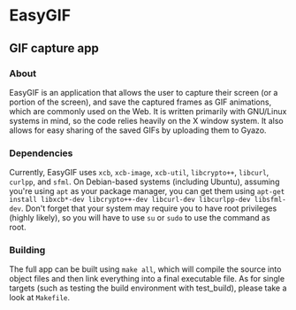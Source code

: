 # EasyGIF
## GIF capture app
### About
EasyGIF is an application that allows the user to capture their screen (or a portion of the screen), and save the captured frames as GIF animations, which are commonly used on the Web.
It is written primarily with GNU/Linux systems in mind, so the code relies heavily on the X window system. It also allows for easy sharing of the saved GIFs by uploading them to Gyazo.
### Dependencies
Currently, EasyGIF uses `xcb`, `xcb-image`, `xcb-util`, `libcrypto++`, `libcurl`, `curlpp`, and `sfml`.
On Debian-based systems (including Ubuntu), assuming you're using `apt` as your package manager, you can get them using `apt-get install libxcb*-dev libcrypto++-dev libcurl-dev libcurlpp-dev libsfml-dev`. Don't forget that your system may require you to have root privileges (highly likely), so you will have to use `su` or `sudo` to use the command as root.

### Building
The full app can be built using `make all`, which will compile the source into object files and then link everything into a final executable file. As for single targets (such as testing the build environment with test_build), please take a look at `Makefile`.
